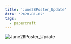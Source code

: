 ```yaml
---
title: 'June2BPoster_Update'
date: '2020-01-02'
tags:
  - papercraft
---
```


![June2BPoster_Update](/images/matisse_website_images/June2BPoster_Update.jpg)
